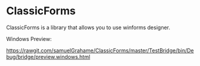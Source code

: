 # ClassicForms
ClassicForms is a library that allows you to use winforms designer.

Windows Preview:

https://rawgit.com/samuelGrahame/ClassicForms/master/TestBridge/bin/Debug/bridge/preview.windows.html


